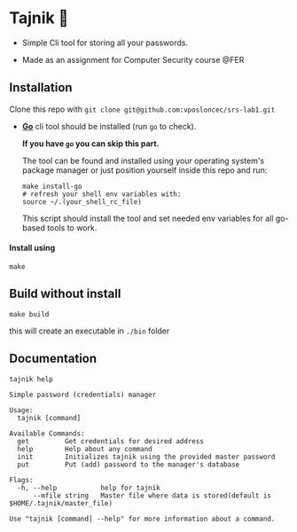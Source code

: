 # Tajnik 🔐 

* Simple Cli tool for storing all your passwords.

* Made as an assignment for Computer Security course @FER

## Installation
Clone this repo with `git clone git@github.com:vposloncec/srs-lab1.git`

* [**Go**](https://golang.org/cmd/go/) cli tool should be installed (run `go` to check). 

  **If you have `go` you can skip this part.**

  The tool can be found and installed using your operating system's package manager or just
  position yourself inside this repo and run:
  ```shell
  make install-go
  # refresh your shell env variables with:
  source ~/.(your_shell_rc_file)

  ```
  This script should install the tool and set needed env variables for all go-based tools to work.

#### Install using 
```shell
make
```

## Build without install
```shell
make build
```
this will create an executable in `./bin` folder


## Documentation
`tajnik help`
```
Simple password (credentials) manager

Usage:
  tajnik [command]

Available Commands:
  get         Get credentials for desired address
  help        Help about any command
  init        Initializes tajnik using the provided master password
  put         Put (add) password to the manager's database

Flags:
  -h, --help           help for tajnik
      --mfile string   Master file where data is stored(default is $HOME/.tajnik/master_file)

Use "tajnik [command] --help" for more information about a command.
```
